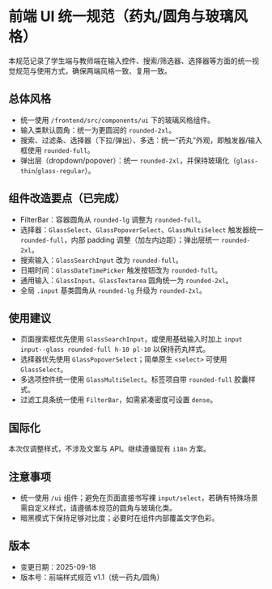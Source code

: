 # 前端 UI 统一规范（药丸/圆角与玻璃风格）

本规范记录了学生端与教师端在输入控件、搜索/筛选器、选择器等方面的统一视觉规范与使用方式，确保两端风格一致、复用一致。

## 总体风格
- 统一使用 `/frontend/src/components/ui` 下的玻璃风格组件。
- 输入类默认圆角：统一为更圆润的 `rounded-2xl`。
- 搜索、过滤条、选择器（下拉/弹出）、多选：统一“药丸”外观，即触发器/输入框使用 `rounded-full`。
- 弹出层（dropdown/popover）：统一 `rounded-2xl`，并保持玻璃化（`glass-thin`/`glass-regular`）。

## 组件改造要点（已完成）
- FilterBar：容器圆角从 `rounded-lg` 调整为 `rounded-full`。
- 选择器：`GlassSelect`、`GlassPopoverSelect`、`GlassMultiSelect` 触发器统一 `rounded-full`，内部 padding 调整（加左内边距）；弹出层统一 `rounded-2xl`。
- 搜索输入：`GlassSearchInput` 改为 `rounded-full`。
- 日期时间：`GlassDateTimePicker` 触发按钮改为 `rounded-full`。
- 通用输入：`GlassInput`、`GlassTextarea` 圆角统一为 `rounded-2xl`。
- 全局 `.input` 基类圆角从 `rounded-lg` 升级为 `rounded-2xl`。

## 使用建议
- 页面搜索框优先使用 `GlassSearchInput`，或使用基础输入时加上 `input input--glass rounded-full h-10 pl-10` 以保持药丸样式。
- 选择器优先使用 `GlassPopoverSelect`；简单原生 `<select>` 可使用 `GlassSelect`。
- 多选项控件统一使用 `GlassMultiSelect`。标签项自带 `rounded-full` 胶囊样式。
- 过滤工具条统一使用 `FilterBar`，如需紧凑密度可设置 `dense`。

## 国际化
本次仅调整样式，不涉及文案与 API。继续遵循现有 `i18n` 方案。

## 注意事项
- 统一使用 `/ui` 组件；避免在页面直接书写裸 `input/select`，若确有特殊场景需自定义样式，请遵循本规范的圆角与玻璃化类。
- 暗黑模式下保持足够对比度；必要时在组件内部覆盖文字色彩。

## 版本
- 变更日期：2025-09-18
- 版本号：前端样式规范 v1.1（统一药丸/圆角）
















